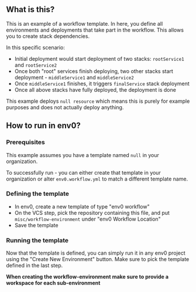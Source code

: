 ## What is this?

This is an example of a workflow template. In here, you define all environments and deployments that take part in the workflow.
This allows you to create stack dependencies.

In this specific scenario: 
- Initial deployment would start deployment of two stacks: `rootService1` and `rootService2`
- Once both "root" services finish deploying, two other stacks start deployment - `middleService1` and `middleService2`
- Once `middleService1` finishes, it triggers `finalService` stack deployment
- Once all above stacks have fully deployed, the deployment is done

This example deploys `null resource` which means this is purely for example purposes and does not actually deploy anything. 

## How to run in env0?

### Prerequisites

This example assumes you have a template named `null` in your organization.

To successfully run - you can either create that template in your organization or alter `env0.workflow.yml` to match a different template name.

### Defining the template

- In env0, create a new template of type "env0 workflow"
- On the VCS step, pick the repository containing this file, and put `misc/workflow-environment` under "env0 Workflow Location"
- Save the template

### Running the template

Now that the template is defined, you can simply run it in any env0 project using the "Create New Environment" button. 
Make sure to pick the template defined in the last step.

**When creating the workflow-environment make sure to provide a workspace for each sub-environment** 
